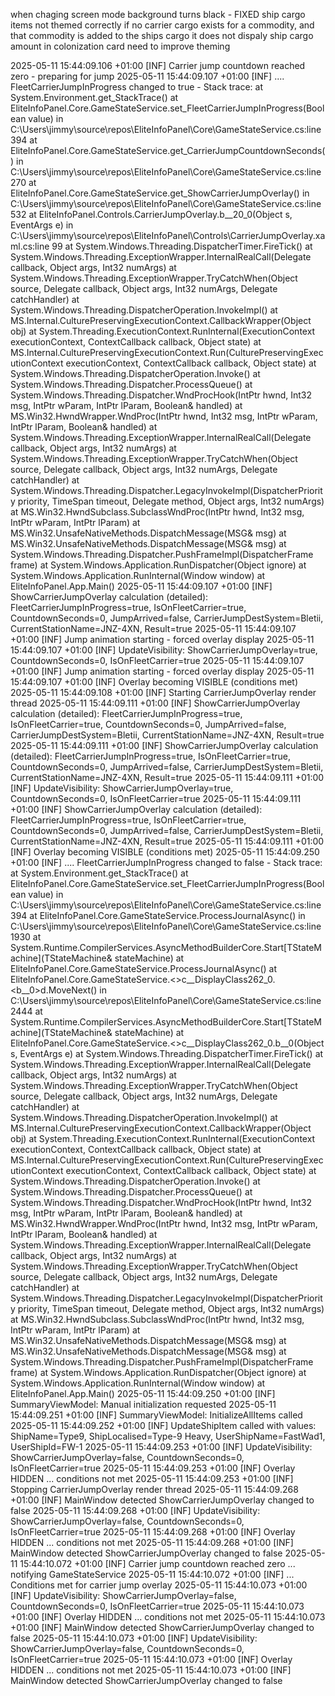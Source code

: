 ﻿ when chaging screen mode background turns black - FIXED
 ship cargo items not themed correctly
 if no carrier cargo exists for a commodity, and that commodity is added to the ships cargo it does not dispaly ship cargo amount in colonization card
 need to improve theming


 2025-05-11 15:44:09.106 +01:00 [INF] Carrier jump countdown reached zero - preparing for jump
2025-05-11 15:44:09.107 +01:00 [INF] .... FleetCarrierJumpInProgress changed to true - Stack trace:    at System.Environment.get_StackTrace()
   at EliteInfoPanel.Core.GameStateService.set_FleetCarrierJumpInProgress(Boolean value) in C:\Users\jimmy\source\repos\EliteInfoPanel\Core\GameStateService.cs:line 394
   at EliteInfoPanel.Core.GameStateService.get_CarrierJumpCountdownSeconds() in C:\Users\jimmy\source\repos\EliteInfoPanel\Core\GameStateService.cs:line 270
   at EliteInfoPanel.Core.GameStateService.get_ShowCarrierJumpOverlay() in C:\Users\jimmy\source\repos\EliteInfoPanel\Core\GameStateService.cs:line 532
   at EliteInfoPanel.Controls.CarrierJumpOverlay.<SetGameState>b__20_0(Object s, EventArgs e) in C:\Users\jimmy\source\repos\EliteInfoPanel\Controls\CarrierJumpOverlay.xaml.cs:line 99
   at System.Windows.Threading.DispatcherTimer.FireTick()
   at System.Windows.Threading.ExceptionWrapper.InternalRealCall(Delegate callback, Object args, Int32 numArgs)
   at System.Windows.Threading.ExceptionWrapper.TryCatchWhen(Object source, Delegate callback, Object args, Int32 numArgs, Delegate catchHandler)
   at System.Windows.Threading.DispatcherOperation.InvokeImpl()
   at MS.Internal.CulturePreservingExecutionContext.CallbackWrapper(Object obj)
   at System.Threading.ExecutionContext.RunInternal(ExecutionContext executionContext, ContextCallback callback, Object state)
   at MS.Internal.CulturePreservingExecutionContext.Run(CulturePreservingExecutionContext executionContext, ContextCallback callback, Object state)
   at System.Windows.Threading.DispatcherOperation.Invoke()
   at System.Windows.Threading.Dispatcher.ProcessQueue()
   at System.Windows.Threading.Dispatcher.WndProcHook(IntPtr hwnd, Int32 msg, IntPtr wParam, IntPtr lParam, Boolean& handled)
   at MS.Win32.HwndWrapper.WndProc(IntPtr hwnd, Int32 msg, IntPtr wParam, IntPtr lParam, Boolean& handled)
   at System.Windows.Threading.ExceptionWrapper.InternalRealCall(Delegate callback, Object args, Int32 numArgs)
   at System.Windows.Threading.ExceptionWrapper.TryCatchWhen(Object source, Delegate callback, Object args, Int32 numArgs, Delegate catchHandler)
   at System.Windows.Threading.Dispatcher.LegacyInvokeImpl(DispatcherPriority priority, TimeSpan timeout, Delegate method, Object args, Int32 numArgs)
   at MS.Win32.HwndSubclass.SubclassWndProc(IntPtr hwnd, Int32 msg, IntPtr wParam, IntPtr lParam)
   at MS.Win32.UnsafeNativeMethods.DispatchMessage(MSG& msg)
   at MS.Win32.UnsafeNativeMethods.DispatchMessage(MSG& msg)
   at System.Windows.Threading.Dispatcher.PushFrameImpl(DispatcherFrame frame)
   at System.Windows.Application.RunDispatcher(Object ignore)
   at System.Windows.Application.RunInternal(Window window)
   at EliteInfoPanel.App.Main()
2025-05-11 15:44:09.107 +01:00 [INF] ShowCarrierJumpOverlay calculation (detailed): FleetCarrierJumpInProgress=true, IsOnFleetCarrier=true, CountdownSeconds=0, JumpArrived=false, CarrierJumpDestSystem=Bletii, CurrentStationName=JNZ-4XN, Result=true
2025-05-11 15:44:09.107 +01:00 [INF] Jump animation starting - forced overlay display
2025-05-11 15:44:09.107 +01:00 [INF] UpdateVisibility: ShowCarrierJumpOverlay=true, CountdownSeconds=0, IsOnFleetCarrier=true
2025-05-11 15:44:09.107 +01:00 [INF] Jump animation starting - forced overlay display
2025-05-11 15:44:09.107 +01:00 [INF] Overlay becoming VISIBLE (conditions met)
2025-05-11 15:44:09.108 +01:00 [INF] Starting CarrierJumpOverlay render thread
2025-05-11 15:44:09.111 +01:00 [INF] ShowCarrierJumpOverlay calculation (detailed): FleetCarrierJumpInProgress=true, IsOnFleetCarrier=true, CountdownSeconds=0, JumpArrived=false, CarrierJumpDestSystem=Bletii, CurrentStationName=JNZ-4XN, Result=true
2025-05-11 15:44:09.111 +01:00 [INF] ShowCarrierJumpOverlay calculation (detailed): FleetCarrierJumpInProgress=true, IsOnFleetCarrier=true, CountdownSeconds=0, JumpArrived=false, CarrierJumpDestSystem=Bletii, CurrentStationName=JNZ-4XN, Result=true
2025-05-11 15:44:09.111 +01:00 [INF] UpdateVisibility: ShowCarrierJumpOverlay=true, CountdownSeconds=0, IsOnFleetCarrier=true
2025-05-11 15:44:09.111 +01:00 [INF] ShowCarrierJumpOverlay calculation (detailed): FleetCarrierJumpInProgress=true, IsOnFleetCarrier=true, CountdownSeconds=0, JumpArrived=false, CarrierJumpDestSystem=Bletii, CurrentStationName=JNZ-4XN, Result=true
2025-05-11 15:44:09.111 +01:00 [INF] Overlay becoming VISIBLE (conditions met)
2025-05-11 15:44:09.250 +01:00 [INF] .... FleetCarrierJumpInProgress changed to false - Stack trace:    at System.Environment.get_StackTrace()
   at EliteInfoPanel.Core.GameStateService.set_FleetCarrierJumpInProgress(Boolean value) in C:\Users\jimmy\source\repos\EliteInfoPanel\Core\GameStateService.cs:line 394
   at EliteInfoPanel.Core.GameStateService.ProcessJournalAsync() in C:\Users\jimmy\source\repos\EliteInfoPanel\Core\GameStateService.cs:line 1930
   at System.Runtime.CompilerServices.AsyncMethodBuilderCore.Start[TStateMachine](TStateMachine& stateMachine)
   at EliteInfoPanel.Core.GameStateService.ProcessJournalAsync()
   at EliteInfoPanel.Core.GameStateService.<>c__DisplayClass262_0.<<SetupJournalWatcher>b__0>d.MoveNext() in C:\Users\jimmy\source\repos\EliteInfoPanel\Core\GameStateService.cs:line 2444
   at System.Runtime.CompilerServices.AsyncMethodBuilderCore.Start[TStateMachine](TStateMachine& stateMachine)
   at EliteInfoPanel.Core.GameStateService.<>c__DisplayClass262_0.<SetupJournalWatcher>b__0(Object s, EventArgs e)
   at System.Windows.Threading.DispatcherTimer.FireTick()
   at System.Windows.Threading.ExceptionWrapper.InternalRealCall(Delegate callback, Object args, Int32 numArgs)
   at System.Windows.Threading.ExceptionWrapper.TryCatchWhen(Object source, Delegate callback, Object args, Int32 numArgs, Delegate catchHandler)
   at System.Windows.Threading.DispatcherOperation.InvokeImpl()
   at MS.Internal.CulturePreservingExecutionContext.CallbackWrapper(Object obj)
   at System.Threading.ExecutionContext.RunInternal(ExecutionContext executionContext, ContextCallback callback, Object state)
   at MS.Internal.CulturePreservingExecutionContext.Run(CulturePreservingExecutionContext executionContext, ContextCallback callback, Object state)
   at System.Windows.Threading.DispatcherOperation.Invoke()
   at System.Windows.Threading.Dispatcher.ProcessQueue()
   at System.Windows.Threading.Dispatcher.WndProcHook(IntPtr hwnd, Int32 msg, IntPtr wParam, IntPtr lParam, Boolean& handled)
   at MS.Win32.HwndWrapper.WndProc(IntPtr hwnd, Int32 msg, IntPtr wParam, IntPtr lParam, Boolean& handled)
   at System.Windows.Threading.ExceptionWrapper.InternalRealCall(Delegate callback, Object args, Int32 numArgs)
   at System.Windows.Threading.ExceptionWrapper.TryCatchWhen(Object source, Delegate callback, Object args, Int32 numArgs, Delegate catchHandler)
   at System.Windows.Threading.Dispatcher.LegacyInvokeImpl(DispatcherPriority priority, TimeSpan timeout, Delegate method, Object args, Int32 numArgs)
   at MS.Win32.HwndSubclass.SubclassWndProc(IntPtr hwnd, Int32 msg, IntPtr wParam, IntPtr lParam)
   at MS.Win32.UnsafeNativeMethods.DispatchMessage(MSG& msg)
   at MS.Win32.UnsafeNativeMethods.DispatchMessage(MSG& msg)
   at System.Windows.Threading.Dispatcher.PushFrameImpl(DispatcherFrame frame)
   at System.Windows.Application.RunDispatcher(Object ignore)
   at System.Windows.Application.RunInternal(Window window)
   at EliteInfoPanel.App.Main()
2025-05-11 15:44:09.250 +01:00 [INF] SummaryViewModel: Manual initialization requested
2025-05-11 15:44:09.251 +01:00 [INF] SummaryViewModel: InitializeAllItems called
2025-05-11 15:44:09.252 +01:00 [INF] UpdateShipItem called with values: ShipName=Type9, ShipLocalised=Type-9 Heavy, UserShipName=FastWad1, UserShipId=FW-1
2025-05-11 15:44:09.253 +01:00 [INF] UpdateVisibility: ShowCarrierJumpOverlay=false, CountdownSeconds=0, IsOnFleetCarrier=true
2025-05-11 15:44:09.253 +01:00 [INF] Overlay HIDDEN ... conditions not met
2025-05-11 15:44:09.253 +01:00 [INF] Stopping CarrierJumpOverlay render thread
2025-05-11 15:44:09.268 +01:00 [INF] MainWindow detected ShowCarrierJumpOverlay changed to false
2025-05-11 15:44:09.268 +01:00 [INF] UpdateVisibility: ShowCarrierJumpOverlay=false, CountdownSeconds=0, IsOnFleetCarrier=true
2025-05-11 15:44:09.268 +01:00 [INF] Overlay HIDDEN ... conditions not met
2025-05-11 15:44:09.268 +01:00 [INF] MainWindow detected ShowCarrierJumpOverlay changed to false
2025-05-11 15:44:10.072 +01:00 [INF] Carrier jump countdown reached zero ... notifying GameStateService
2025-05-11 15:44:10.072 +01:00 [INF] ... Conditions met for carrier jump overlay
2025-05-11 15:44:10.073 +01:00 [INF] UpdateVisibility: ShowCarrierJumpOverlay=false, CountdownSeconds=0, IsOnFleetCarrier=true
2025-05-11 15:44:10.073 +01:00 [INF] Overlay HIDDEN ... conditions not met
2025-05-11 15:44:10.073 +01:00 [INF] MainWindow detected ShowCarrierJumpOverlay changed to false
2025-05-11 15:44:10.073 +01:00 [INF] UpdateVisibility: ShowCarrierJumpOverlay=false, CountdownSeconds=0, IsOnFleetCarrier=true
2025-05-11 15:44:10.073 +01:00 [INF] Overlay HIDDEN ... conditions not met
2025-05-11 15:44:10.073 +01:00 [INF] MainWindow detected ShowCarrierJumpOverlay changed to false
